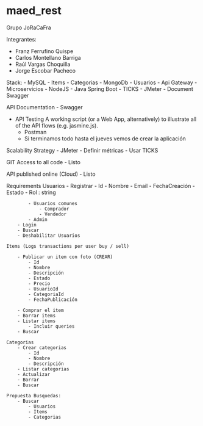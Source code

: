 # maed_rest

Grupo JoRaCaFra

Integrantes:

- Franz Ferrufino Quispe
- Carlos Montellano Barriga
- Raúl Vargas Choquilla
- Jorge Escobar Pacheco

Stack:
	- MySQL - Items - Categorias
	- MongoDb - Usuarios
	- Api Gateway
	- Microservicios
		- NodeJS
		- Java Spring Boot
	- TICKS
	- JMeter
	- Document Swagger
	
API Documentation
	- Swagger

- API Testing A working script (or a Web App, alternatively) to illustrate all of the API flows (e.g. jasmine.js).
	- Postman
	- Si terminamos todo hasta el jueves vemos de crear la aplicación
		
Scalability Strategy
	- JMeter
		- Definir métricas
	- Usar TICKS
		
GIT Access to all code
	- Listo

API published online (Cloud)
	- Listo	

Requirements
	Usuarios
		- Registrar
				- Id 
				- Nombre
				- Email
				- FechaCreación
				- Estado
				- Rol : string
			
			- Usuarios comunes
				- Comprador
				- Vendedor
			- Admin
		- Login
		- Buscar
		- Deshabilitar Usuarios

	Items (Logs transactions per user buy / sell)
		
		- Publicar un item con foto (CREAR)
			- Id
			- Nombre 
			- Descripción
			- Estado
			- Precio
			- UsuarioId
			- CategoriaId
			- FechaPublicación
			
		- Comprar el item 
		- Borrar items
		- Listar items
			- Incluir queries
		- Buscar

	Categorias
		- Crear categorias
			- Id
			- Nombre
			- Descripción
		- Listar categorias
		- Actualizar
		- Borrar
		- Buscar

	Propuesta Busquedas:
		- Buscar 
			- Usuarios
			- Items
			- Categorias
